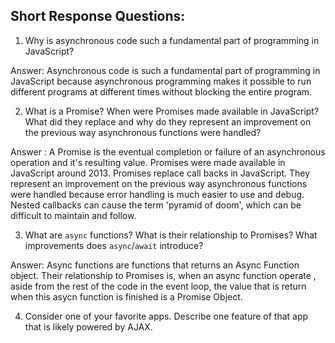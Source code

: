 ## Short Response Questions:

1. Why is asynchronous code such a fundamental part of programming in JavaScript?

Answer: Asynchronous code is such a fundamental part of programming in JavaScript because asynchronous programming makes it possible to run different programs at different times without blocking the entire program. 

2. What is a Promise? When were Promises made available in JavaScript? What did they replace and why do they represent an improvement on the previous way asynchronous functions were handled?
 
Answer : A Promise is the eventual completion or failure of an asynchronous operation and it's resulting value. Promises were made available in JavaScript around 2013. Promises replace call backs in JavaScript. They represent an improvement on the previous way asynchronous functions were handled because error handling is much easier to use and debug. Nested callbacks can cause the term 'pyramid of doom', which can be difficult to maintain and follow. 


3. What are `async` functions? What is their relationship to Promises? What improvements does `async`/`await` introduce?

Answer: Async functions are functions that returns an Async Function object. Their relationship to Promises is, when an async function operate , aside from the rest of the code in the event loop, the value that is return when this asycn function is finished is a Promise Object.




4. Consider one of your favorite apps. Describe one feature of that app that is likely powered by AJAX.
